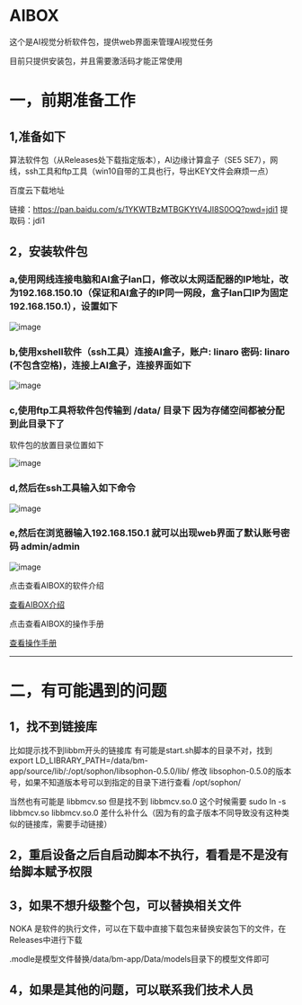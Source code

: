 # AIBOX
这个是AI视觉分析软件包，提供web界面来管理AI视觉任务

目前只提供安装包，并且需要激活码才能正常使用

# 一，前期准备工作
## 1,准备如下

算法软件包（从Releases处下载指定版本），AI边缘计算盒子（SE5 SE7），网线，ssh工具和ftp工具（win10自带的工具也行，导出KEY文件会麻烦一点）


百度云下载地址

链接：https://pan.baidu.com/s/1YKWTBzMTBGKYtV4JI8S0OQ?pwd=jdi1 
提取码：jdi1

## 2，安装软件包


### a,使用网线连接电脑和AI盒子lan口，修改以太网适配器的IP地址，改为192.168.150.10（保证和AI盒子的IP同一网段，盒子lan口IP为固定192.168.150.1），设置如下
![image](./img/networkset.png)


### b,使用xshell软件（ssh工具）连接AI盒子，账户:  linaro  密码:  linaro (不包含空格)，连接上AI盒子，连接界面如下

![image](./img/commandssh.png)



### c,使用ftp工具将软件包传输到  /data/ 目录下 因为存储空间都被分配到此目录下了

软件包的放置目录位置如下

![image](./img//filedirectory.png)




### d,然后在ssh工具输入如下命令

![image](./img/command.png)




### e,然后在浏览器输入192.168.150.1 就可以出现web界面了默认账号密码 admin/admin

![image](./img/web.png)




点击查看AIBOX的软件介绍

[查看AIBOX介绍](./file/「通用V2」自训练AIBOX一体机-V2.2.pdf)



点击查看AIBOX的操作手册

[查看操作手册](./file/一体机web端操作手册-V1.11.pdf)



---

# 二，有可能遇到的问题

## 1，找不到链接库

比如提示找不到libbm开头的链接库 有可能是start.sh脚本的目录不对，找到  export LD_LIBRARY_PATH=/data/bm-app/source/lib/:/opt/sophon/libsophon-0.5.0/lib/  修改
libsophon-0.5.0的版本号，如果不知道版本号可以到指定的目录下进行查看 /opt/sophon/

当然也有可能是 libbmcv.so 但是找不到 libbmcv.so.0  这个时候需要 sudo ln -s libbmcv.so  libbmcv.so.0 差什么补什么（因为有的盒子版本不同导致没有这种类似的链接库，需要手动链接）


## 2，重启设备之后自启动脚本不执行，看看是不是没有给脚本赋予权限


## 3，如果不想升级整个包，可以替换相关文件  

NOKA 是软件的执行文件，可以在下载中直接下载包来替换安装包下的文件，在Releases中进行下载

.modle是模型文件替换/data/bm-app/Data/models目录下的模型文件即可

## 4，如果是其他的问题，可以联系我们技术人员
